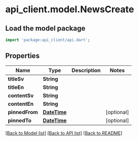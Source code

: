 # api_client.model.NewsCreate

## Load the model package
```dart
import 'package:api_client/api.dart';
```

## Properties
Name | Type | Description | Notes
------------ | ------------- | ------------- | -------------
**titleSv** | **String** |  | 
**titleEn** | **String** |  | 
**contentSv** | **String** |  | 
**contentEn** | **String** |  | 
**pinnedFrom** | [**DateTime**](DateTime.md) |  | [optional] 
**pinnedTo** | [**DateTime**](DateTime.md) |  | [optional] 

[[Back to Model list]](../README.md#documentation-for-models) [[Back to API list]](../README.md#documentation-for-api-endpoints) [[Back to README]](../README.md)


